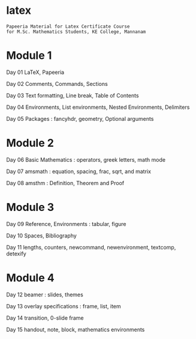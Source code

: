 # latex
    Papeeria Material for Latex Certificate Course
    for M.Sc. Mathematics Students, KE College, Mannanam
# Module 1

Day 01 LaTeX, Papeeria

Day 02 Comments, Commands, Sections

Day 03 Text formatting, Line break, Table of Contents

Day 04 Environments, List environments, Nested Environments, Delimiters

Day 05 Packages : fancyhdr, geometry, Optional arguments

# Module 2

Day 06 Basic Mathematics : operators, greek letters, math mode

Day 07 amsmath : equation, spacing, frac, sqrt, and matrix

Day 08 amsthm : Definition, Theorem and Proof

# Module 3

Day 09 Reference, Environments : tabular, figure

Day 10 Spaces, Bibliography

Day 11 lengths, counters, newcommand, newenvironment, textcomp, detexify

# Module 4

Day 12 beamer : slides, themes

Day 13 overlay specifications : frame, list, item 

Day 14 transition, 0-slide frame

Day 15 handout, note, block, mathematics environments

